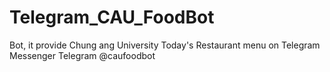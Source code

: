 # Telegram_CAU_FoodBot
Bot, it provide Chung ang University Today's Restaurant menu on Telegram Messenger
Telegram @caufoodbot

